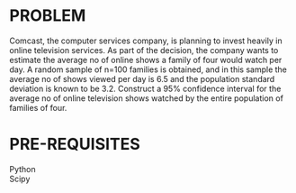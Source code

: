# PROBLEM
Comcast, the computer services company, is planning to invest heavily in online television services. 
As part of the decision, the company wants to estimate the average no of online shows a family of four would watch per day. 
A random sample of n=100 families is obtained, and in this sample the average no of shows viewed per day is 6.5 
and the population standard deviation is known to be 3.2. 
Construct a 95% confidence interval for the average no of online television shows watched by the entire population of families of four. 

# PRE-REQUISITES

Python <br/>
Scipy
